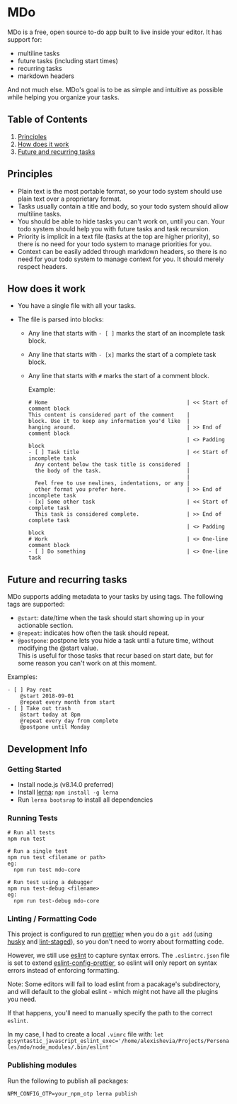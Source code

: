 # MDo

MDo is a free, open source to-do app built to live inside your editor. It has
support for:

- multiline tasks
- future tasks (including start times)
- recurring tasks
- markdown headers

And not much else. MDo's goal is to be as simple and intuitive as possible
while helping you organize your tasks.

## Table of Contents

1. [Principles](#principles)
2. [How does it work](#how-does-it-work)
3. [Future and recurring tasks](#future-and-recurring-tasks)

## Principles

- Plain text is the most portable format, so your todo system should use plain
  text over a proprietary format.
- Tasks usually contain a title and body, so your todo system should allow
  multiline tasks.
- You should be able to hide tasks you can't work on, until you can. Your todo
  system should help you with future tasks and task recursion.
- Priority is implicit in a text file (tasks at the top are higher priority),
  so there is no need for your todo system to manage priorities for you.
- Context can be easily added through markdown headers, so there is no need for
  your todo system to manage context for you. It should merely respect
  headers.

## How does it work

- You have a single file with all your tasks.
- The file is parsed into blocks:

  - Any line that starts with `- [ ]` marks the start of an incomplete task
    block.
  - Any line that starts with `- [x]` marks the start of a complete task
    block.
  - Any line that starts with `#` marks the start of a comment block.

    Example:

    ```
    # Home                                            | << Start of comment block
    This content is considered part of the comment    |
    block. Use it to keep any information you'd like  |
    hanging around.                                   | >> End of comment block
                                                      | <> Padding block
    - [ ] Task title                                  | << Start of incomplete task
      Any content below the task title is considered  |
      the body of the task.                           |
                                                      |
      Feel free to use newlines, indentations, or any |
      other format you prefer here.                   | >> End of incomplete task
    - [x] Some other task                             | << Start of complete task
      This task is considered complete.               | >> End of complete task
                                                      | <> Padding block
    # Work                                            | <> One-line comment block
    - [ ] Do something                                | <> One-line task
    ```

## Future and recurring tasks

MDo supports adding metadata to your tasks by using tags.
The following tags are supported:

- `@start`: date/time when the task should start showing up in your actionable section.
- `@repeat`: indicates how often the task should repeat.
- `@postpone`: postpone lets you hide a task until a future time, without
  modifying the @start value.  
   This is useful for those tasks that recur based on start date, but for some
  reason you can't work on at this moment.

Examples:

```
- [ ] Pay rent
    @start 2018-09-01
    @repeat every month from start
- [ ] Take out trash
    @start today at 8pm
    @repeat every day from complete
    @postpone until Monday
```

## Development Info

### Getting Started

- Install node.js (v8.14.0 preferred)
- Install [lerna](https://github.com/lerna/lerna): `npm install -g lerna`
- Run `lerna bootsrap` to install all dependencies

### Running Tests

```
# Run all tests
npm run test

# Run a single test
npm run test <filename or path>
eg:
  npm run test mdo-core

# Run test using a debugger
npm run test-debug <filename>
eg:
  npm run test-debug mdo-core
```

### Linting / Formatting Code

This project is configured to run [prettier](https://github.com/prettier/prettier) when you do a `git add` (using [husky](https://www.npmjs.com/package/husky) and [lint-staged](https://www.npmjs.com/package/lint-staged)), so you don't need to worry about formatting code.

However, we still use [eslint](https://eslint.org/) to capture syntax errors. The `.eslintrc.json` file is set to extend [eslint-config-prettier](https://www.npmjs.com/package/eslint-config-prettier), so eslint will only report on syntax errors instead of enforcing formatting.

Note:
Some editors will fail to load eslint from a pacakage's subdirectory, and will default to the global eslint - which might not have all the plugins you need.

If that happens, you'll need to manually specify the path to the correct `eslint`.

In my case, I had to create a local `.vimrc` file with:
`let g:syntastic_javascript_eslint_exec='/home/alexishevia/Projects/Personales/mdo/node_modules/.bin/eslint'`

### Publishing modules

Run the following to publish all packages:

```
NPM_CONFIG_OTP=your_npm_otp lerna publish
```
